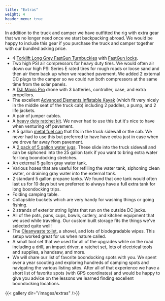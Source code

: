```yaml
---
title: "Extras"
weight: 4
header_menu: true
---
```


In addition to the truck and camper we have outfitted the rig with extra gear that we no longer need once we start backpacking abroad. We would be happy to include this gear if you purchase the truck and camper together with our bundled asking price.

- 4 [Torklift Long Grey FastGun Turnbuckles](https://www.amazon.com/dp/B002SSIDUQ) with [FastGun locks](https://www.amazon.com/Torklift-S9500-FastGun-Lock-Set/dp/B002QH0DH0/).
- Two high PSI air compressors for heavy duty tires. We would often air down our high PSI Series E rated tires for rough roads or loose sand and then air them back up when we reached pavement. We added 2 external DC plugs to the camper so we could run both compressors at the same time from the solar panels.
- A [DJI Mavic Pro](https://www.amazon.com/DJI-Mavic-Collapsible-Quadcopter-Bundle/dp/B01LY287P9/) drone with 3 batteries, controller, case, and extra propellors.
- The excellent [Advanced Elements Inflatable Kayak](https://www.amazon.com/gp/product/B000J2O5VE/) (which fit very nicely in the middle seat of the truck cab) including 2 paddles, a pump, and 2 life jackets.
- A pair of jumper cables.
- A [heavy duty ratchet kit](https://www.amazon.com/gp/product/B016W351AW/ref=ppx_yo_dt_b_search_asin_title?ie=UTF8&psc=1). We never had to use this but it's nice to have when venturing off pavement.
- A 5 gallon [metal fuel can](https://www.amazon.com/gp/product/B008Y4FSTM/ref=ppx_yo_dt_b_search_asin_title?ie=UTF8&th=1) that fits in the truck sidewall or the cab. We never had to use this but preferred to have have extra just in case when we drove far away from pavement.
- A [2 pack of 5 gallon water jugs](https://www.amazon.com/gp/product/B07HQZWH5P/ref=ppx_yo_dt_b_search_asin_title?ie=UTF8&psc=1). These slide into the truck sidewall and can be siphoned into the 25 gallon tank if you want to bring extra water for long boondocking stretches.
- An external 5 gallon gray water tank.
- Various hoses that are useful for refilling the water tank, siphoning clean water, or draining gray water into the external tank.
- 2 standard 5 gallon propane tanks. We found that one tank would often last us for 10 days but we preferred to always have a full extra tank for long boondocking trips.
- Folding camping table.
- Collapsible buckets which are very handy for washing things or going fishing.
- 2 strands of exterior string lights that run on the outside DC jacks.
- All of the pots, pans, cups, bowls, cutlery, and kitchen equipment that we used while traveling. Our custom built storage fits the things we've selected quite well!
- The [Cleanwaste toilet](https://www.amazon.com/gp/product/B001TKGAKO/ref=ppx_yo_dt_b_search_asin_title?ie=UTF8&psc=1), a shovel, and lots of biodegradable wipes. This setup worked great for us when nature called.
- A small tool set that we used for all of the upgrades while on the road including a drill, an impact driver, a ratchet set, lots of electrical tools and supplies, a handsaw, and more.
- We will share our list of favorite boondocking spots with you. We spent over a year scouting and exploring hundreds of camping spots and navigating the various listing sites. After all of that experience we have a short list of favorite spots (with GPS coordinates) and would be happy to give you advice on the lessons we learned finding excellent boondocking locations.

{{< gallery dir="/images/extras" />}}
